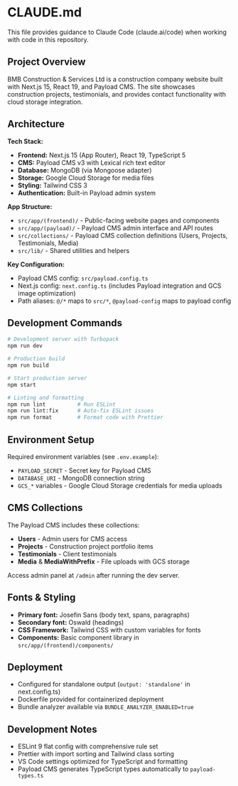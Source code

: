 # CLAUDE.md

This file provides guidance to Claude Code (claude.ai/code) when working with code in this repository.

## Project Overview

BMB Construction & Services Ltd is a construction company website built with Next.js 15, React 19, and Payload CMS. The site showcases construction projects, testimonials, and provides contact functionality with cloud storage integration.

## Architecture

**Tech Stack:**
- **Frontend:** Next.js 15 (App Router), React 19, TypeScript 5
- **CMS:** Payload CMS v3 with Lexical rich text editor
- **Database:** MongoDB (via Mongoose adapter)
- **Storage:** Google Cloud Storage for media files
- **Styling:** Tailwind CSS 3
- **Authentication:** Built-in Payload admin system

**App Structure:**
- `src/app/(frontend)/` - Public-facing website pages and components
- `src/app/(payload)/` - Payload CMS admin interface and API routes
- `src/collections/` - Payload CMS collection definitions (Users, Projects, Testimonials, Media)
- `src/lib/` - Shared utilities and helpers

**Key Configuration:**
- Payload CMS config: `src/payload.config.ts`
- Next.js config: `next.config.ts` (includes Payload integration and GCS image optimization)
- Path aliases: `@/*` maps to `src/*`, `@payload-config` maps to payload config

## Development Commands

```bash
# Development server with Turbopack
npm run dev

# Production build
npm run build

# Start production server
npm start

# Linting and formatting
npm run lint          # Run ESLint
npm run lint:fix      # Auto-fix ESLint issues
npm run format        # Format code with Prettier
```

## Environment Setup

Required environment variables (see `.env.example`):
- `PAYLOAD_SECRET` - Secret key for Payload CMS
- `DATABASE_URI` - MongoDB connection string
- `GCS_*` variables - Google Cloud Storage credentials for media uploads

## CMS Collections

The Payload CMS includes these collections:
- **Users** - Admin users for CMS access
- **Projects** - Construction project portfolio items
- **Testimonials** - Client testimonials
- **Media** & **MediaWithPrefix** - File uploads with GCS storage

Access admin panel at `/admin` after running the dev server.

## Fonts & Styling

- **Primary font:** Josefin Sans (body text, spans, paragraphs)
- **Secondary font:** Oswald (headings)
- **CSS Framework:** Tailwind CSS with custom variables for fonts
- **Components:** Basic component library in `src/app/(frontend)/components/`

## Deployment

- Configured for standalone output (`output: 'standalone'` in next.config.ts)
- Dockerfile provided for containerized deployment
- Bundle analyzer available via `BUNDLE_ANALYZER_ENABLED=true`

## Development Notes

- ESLint 9 flat config with comprehensive rule set
- Prettier with import sorting and Tailwind class sorting
- VS Code settings optimized for TypeScript and formatting
- Payload CMS generates TypeScript types automatically to `payload-types.ts`